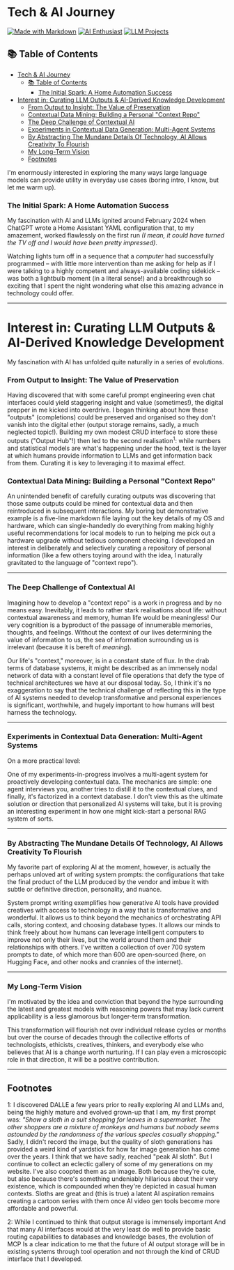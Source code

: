 # Tech & AI Journey

[![Made with Markdown](https://img.shields.io/badge/Made%20with-Markdown-1f425f.svg)](https://www.markdownguide.org/)
[![AI Enthusiast](https://img.shields.io/badge/AI-Enthusiast-brightgreen.svg)](https://github.com/)
[![LLM Projects](https://img.shields.io/badge/LLM-Projects-blue.svg)](https://github.com/)

## 📚 Table of Contents

- [Tech \& AI Journey](#tech--ai-journey)
  - [📚 Table of Contents](#-table-of-contents)
    - [The Initial Spark: A Home Automation Success](#the-initial-spark-a-home-automation-success)
- [Interest in: Curating LLM Outputs \& AI-Derived Knowledge Development](#interest-in-curating-llm-outputs--ai-derived-knowledge-development)
    - [From Output to Insight: The Value of Preservation](#from-output-to-insight-the-value-of-preservation)
    - [Contextual Data Mining: Building a Personal "Context Repo"](#contextual-data-mining-building-a-personal-context-repo)
    - [The Deep Challenge of Contextual AI](#the-deep-challenge-of-contextual-ai)
    - [Experiments in Contextual Data Generation: Multi-Agent Systems](#experiments-in-contextual-data-generation-multi-agent-systems)
    - [By Abstracting The Mundane Details Of Technology, AI Allows Creativity To Flourish](#by-abstracting-the-mundane-details-of-technology-ai-allows-creativity-to-flourish)
    - [My Long-Term Vision](#my-long-term-vision)
  - [Footnotes](#footnotes)

I'm enormously interested in exploring the many ways large language models can provide utility in everyday use cases (boring intro, I know, but let me warm up).

### The Initial Spark: A Home Automation Success

My fascination with AI and LLMs ignited around February 2024 when ChatGPT wrote a Home Assistant YAML configuration that, to my amazement, worked flawlessly on the first run *(I mean, it could have turned the TV off and I would have been pretty impressed)*.

Watching lights turn off in a sequence that a *computer* had successfully programmed – with little more intervention than me asking for help as if I were talking to a highly competent and always-available coding sidekick – was both a lightbulb moment (in a literal sense!) and a breakthrough so exciting that I spent the night wondering what else this amazing advance in technology could offer.

---

# Interest in: Curating LLM Outputs & AI-Derived Knowledge Development

My fascination with AI has unfolded quite naturally in a series of evolutions.

### From Output to Insight: The Value of Preservation
Having discovered that with some careful prompt engineering even chat interfaces could yield staggering insight and value (sometimes!), the digital prepper in me kicked into overdrive. I began thinking about how these "outputs" (completions) could be preserved and organised so they don't vanish into the digital ether (output storage remains, sadly, a much neglected topic!).
Building my own modest CRUD interface to store these outputs ("Output Hub"!) then led to the second realisation<sup>1</sup>: while numbers and statistical models are what's happening under the hood, text is the layer at which humans provide information to LLMs and get information back from them. Curating it is key to leveraging it to maximal effect.

### Contextual Data Mining: Building a Personal "Context Repo"
An unintended benefit of carefully curating outputs was discovering that those same outputs could be mined for contextual data and then reintroduced in subsequent interactions. My boring but demonstrative example is a five-line markdown file laying out the key details of my OS and hardware, which can single-handedly do everything from making highly useful recommendations for local models to run to helping me pick out a hardware upgrade without tedious component checking.
I developed an interest in deliberately and selectively curating a repository of personal information (like a few others toying around with the idea, I naturally gravitated to the language of "context repo").

---

### The Deep Challenge of Contextual AI
Imagining how to develop a "context repo" is a work in progress and by no means easy. Inevitably, it leads to rather stark realisations about life: without contextual awareness and memory, human life would be meaningless!
Our very cognition is a byproduct of the passage of innumerable memories, thoughts, and feelings. Without the context of our lives determining the value of information to us, the sea of information surrounding us is irrelevant (because it is bereft of *meaning*).

Our life's "context," moreover, is in a constant state of flux. In the drab terms of database systems, it might be described as an immensely nodal network of data with a constant level of file operations that defy the type of technical architectures we have at our disposal today. So, I think it's no exaggeration to say that the technical challenge of reflecting this in the type of AI systems needed to develop transformative and personal experiences is significant, worthwhile, and hugely important to how humans will best harness the technology.

---

### Experiments in Contextual Data Generation: Multi-Agent Systems

On a more practical level:

One of my experiments-in-progress involves a multi-agent system for proactively developing contextual data. The mechanics are simple: one agent interviews you, another tries to distill it to the contextual clues, and finally, it's factorized in a context database. I don't view this as the ultimate solution or direction that personalized AI systems will take, but it is proving an interesting experiment in how one might kick-start a personal RAG system of sorts.

---

### By Abstracting The Mundane Details Of Technology, AI Allows Creativity To Flourish

My favorite part of exploring AI at the moment, however, is actually the perhaps unloved art of writing system prompts: the configurations that take the final product of the LLM produced by the vendor and imbue it with subtle or definitive direction, personality, and nuance.

System prompt writing exemplifies how generative AI tools have provided creatives with access to technology in a way that is transformative and wonderful. It allows us to think beyond the mechanics of orchestrating API calls, storing context, and choosing database types. It allows our minds to think freely about how humans can leverage intelligent computers to improve not only their lives, but the world around them and their relationships with others. I've written a collection of over 700 system prompts to date, of which more than 600 are open-sourced (here, on Hugging Face, and other nooks and crannies of the internet).

---

### My Long-Term Vision

I'm motivated by the idea and conviction that beyond the hype surrounding the latest and greatest models with reasoning powers that may lack current applicability is a less glamorous but longer-term transformation. 

This transformation will flourish not over individual release cycles or months but over the course of decades through the collective efforts of technologists, ethicists, creatives, thinkers, and everybody else who believes that AI is a change worth nurturing. If I can play even a microscopic role in that direction, it will be a positive contribution.

---

## Footnotes

1: I discovered DALLE a few years prior to really exploring AI and LLMs and, being the highly mature and evolved grown-up that I am, my first prompt was: *"Show a sloth in a suit shopping for leaves in a supermarket. The other shoppers are a mixture of monkeys and humans but nobody seems astounded by the randomness of the various species casually shopping."* Sadly, I didn't record the image, but the quality of sloth generations has provided a weird kind of yardstick for how far image generation has come over the years. I think that we have sadly, reached "peak AI sloth". But I continue to collect an eclectic gallery of some of my generations on my website. I've also coopted them as an image. Both because they're cute, but also because there's something undeniably hillarious about their very existence, which is compounded when they're depicted in casual human contexts. Sloths are great and (this is true) a latent AI aspiration remains creating a cartoon series with them once AI video gen tools become more affordable and powerful.

2: While I continued to think that output storage is immensely important And that many AI interfaces would at the very least do well to provide basic routing capabilities to databases and knowledge bases, the evolution of MCP Is a clear indication to me that the future of AI output storage will be in existing systems through tool operation and not through the kind of CRUD interface that I developed.